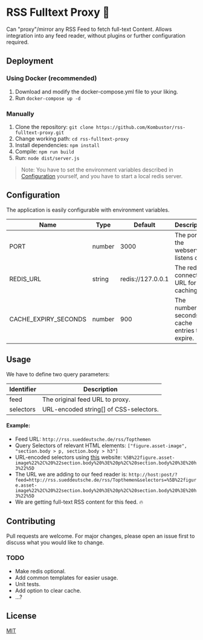 # RSS Fulltext Proxy 📃

Can "proxy"/mirror any RSS Feed to fetch full-text Content.
Allows integration into any feed reader, without plugins or further configuration required.

## Deployment

### Using Docker (recommended)

1. Download and modify the docker-compose.yml file to your liking.
2. Run `docker-compose up -d`

### Manually

1. Clone the repository: `git clone https://github.com/Kombustor/rss-fulltext-proxy.git`
2. Change working path: `cd rss-fulltext-proxy`
3. Install dependencies: `npm install`
4. Compile: `npm run build`
5. Run: `node dist/server.js`

> Note: You have to set the environment variables described in [Configuration](#Configuration) yourself, and you have to start a local redis server.

## Configuration

The application is easily configurable with environment variables.

| Name                 | Type   | Default           | Description                                        |
|----------------------|--------|-------------------|----------------------------------------------------|
| PORT                 | number | 3000              | The port the webserver listens on.                 |
| REDIS_URL            | string | redis://127.0.0.1 | The redis connection URL for caching.              |
| CACHE_EXPIRY_SECONDS | number | 900               | The number of seconds for cache entries to expire. |

## Usage

We have to define two query parameters:

| Identifier | Description                            |
|------------|----------------------------------------|
| feed       | The original feed URL to proxy.        |
| selectors  | URL-encoded string[] of CSS-selectors. |

#### Example:

- Feed URL: `http://rss.sueddeutsche.de/rss/Topthemen`
- Query Selectors of relevant HTML elements: `["figure.asset-image", "section.body > p, section.body > h3"]`
- URL-encoded selectors using [this](https://www.urlencoder.org/) website: `%5B%22figure.asset-image%22%2C%20%22section.body%20%3E%20p%2C%20section.body%20%3E%20h3%22%5D`
- The URL we are adding to our feed reader is: `http://host:post/?feed=http://rss.sueddeutsche.de/rss/Topthemen&selectors=%5B%22figure.asset-image%22%2C%20%22section.body%20%3E%20p%2C%20section.body%20%3E%20h3%22%5D`
- We are getting full-text RSS content for this feed. 🔥

## Contributing
Pull requests are welcome. For major changes, please open an issue first to discuss what you would like to change.

### TODO

- Make redis optional.
- Add common templates for easier usage.
- Unit tests.
- Add option to clear cache.
- ...?

## License

[MIT](https://choosealicense.com/licenses/mit/)